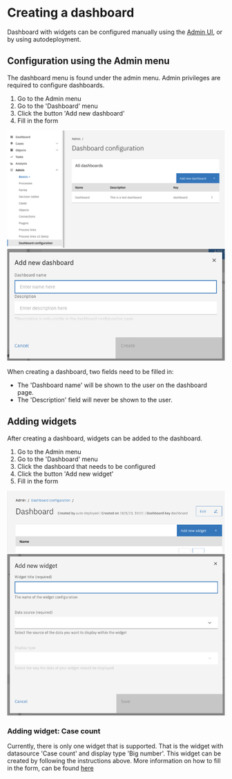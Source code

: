 # Creating a dashboard

Dashboard with widgets can be configured manually using the [Admin UI](#configuration-using-the-admin-menu),
or by using autodeployment.

## Configuration using the Admin menu

The dashboard menu is found under the admin menu. Admin privileges are required to configure dashboards.

1. Go to the Admin menu
2. Go to the 'Dashboard' menu
3. Click the button 'Add new dashboard'
4. Fill in the form

![admin-dashboard-configuration.png](img/admin-dashboard-configuration.png)
![add-new-dashboard.png](img/add-new-dashboard.png)

When creating a dashboard, two fields need to be filled in:

- The 'Dashboard name' will be shown to the user on the dashboard page.
- The 'Description' field will never be shown to the user.

## Adding widgets

After creating a dashboard, widgets can be added to the dashboard.

1. Go to the Admin menu
2. Go to the 'Dashboard' menu
3. Click the dashboard that needs to be configured
4. Click the button 'Add new widget'
5. Fill in the form

![admin-widget-configuration.png](img/admin-widget-configuration.png)
![add-new-widget.png](img/add-new-widget.png)

### Adding widget: Case count

Currently, there is only one widget that is supported. That is the widget with datasource 'Case count' and display
type 'Big number'. This widget can be created by following the instructions above. More information on how to fill in
the form, can be found [here](/reference/modules/dashboard.md#case-count)

